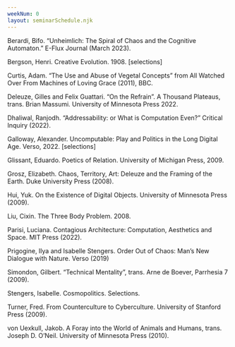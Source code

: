```yaml
---
weekNum: 0
layout: seminarSchedule.njk
---
```


Berardi, Bifo. “Unheimlich: The Spiral of Chaos and the Cognitive Automaton.” E-Flux Journal (March 2023).

Bergson, Henri. Creative Evolution. 1908. [selections]

Curtis, Adam. “The Use and Abuse of Vegetal Concepts” from All Watched Over From Machines of Loving Grace (2011), BBC.

Deleuze, Gilles and Felix Guattari. “On the Refrain”. A Thousand Plateaus, trans. Brian Massumi. University of Minnesota Press 2022.

Dhaliwal, Ranjodh. “Addressability: or What is Computation Even?” Critical Inquiry (2022).

Galloway, Alexander. Uncomputable: Play and Politics in the Long Digital Age. Verso, 2022. [selections]

Glissant, Eduardo. Poetics of Relation. University of Michigan Press, 2009.

Grosz, Elizabeth. Chaos, Territory, Art: Deleuze and the Framing of the Earth. Duke University Press (2008).

Hui, Yuk. On the Existence of Digital Objects. University of Minnesota Press (2009).

Liu, Cixin. The Three Body Problem. 2008.

Parisi, Luciana. Contagious Architecture: Computation, Aesthetics and Space. MIT Press (2022).

Prigogine, Ilya and Isabelle Stengers. Order Out of Chaos: Man’s New Dialogue with Nature. Verso (2019)

Simondon, Gilbert. “Technical Mentality”, trans. Arne de Boever, Parrhesia 7 (2009).

Stengers, Isabelle. Cosmopolitics. Selections.

Turner, Fred. From Counterculture to Cyberculture. University of Stanford Press (2009).

von Uexkull, Jakob. A Foray into the World of Animals and Humans, trans. Joseph D. O’Neil. University of Minnesota Press (2010).
